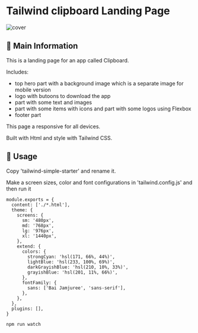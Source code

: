 # Tailwind clipboard Landing Page

![cover](./assets/)


## 🦉 Main Information

This is a landing page for an app called Clipboard.

Includes:
- top hero part with a background image which is a separate image for mobile version
- logo with butoons to download the app
- part with some text and images
- part with some items with icons and part with some logos using Flexbox
- footer part

This page a responsive for all devices.

Built with Html and style with Tailwind CSS.

## 🦊 Usage

Copy 'tailwind-simple-starter' and rename it.

Make a screen sizes, color and font configurations in 'tailwind.config.js' and then run it 

```
module.exports = {
  content: ['./*.html'],
  theme: {
    screens: {
      sm: '480px',
      md: '768px',
      lg: '976px',
      xl: '1440px',
    },
    extend: {
      colors: {
        strongCyan: 'hsl(171, 66%, 44%)',
        lightBlue: 'hsl(233, 100%, 69%)',
        darkGrayishBlue: 'hsl(210, 10%, 33%)',
        grayishBlue: 'hsl(201, 11%, 66%)',
      },
      fontFamily: {
        sans: ['Bai Jamjuree', 'sans-serif'],
      },
    },
  },
  plugins: [],
}
```

```
npm run watch
```

